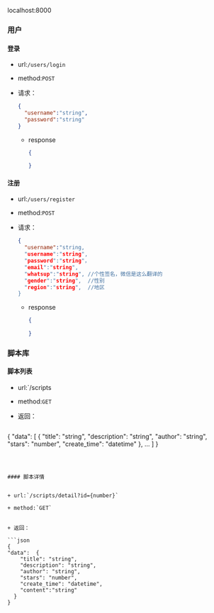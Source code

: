 localhost:8000

### 用户

#### 登录

+ url:`/users/login`

+ method:`POST`

+ 请求：

  ```json
  {
  	"username":"string",
  	"password":"string"
  }
  ```
  
  + response
  
    ```json
    {
        
    }
    ```
  
    

#### 注册

+ url:`/users/register`

+ method:`POST`

+ 请求：

  ```json
  {
  	"username":"string,
  	"username":"string",
  	"password":"string"，
  	"email":"string",
  	"whatsup":"string",	//个性签名，微信是这么翻译的
  	"gender":"string",	//性别
  	"region":"string",	//地区
  }
  ```
  
  + response
  
    ```json
    {
        
    }
    ```
  
    

### 脚本库

#### 脚本列表

+ url:`/scripts

+ method:`GET`

+ 返回：

  ```json
{
  "data": [
    {
      "title": "string",
      "description": "string",
      "author": "string",
      "stars": "number",
      "create_time": "datetime"
    },
      ...
     ]
  }
      
  
  ```



#### 脚本详情


+ url:`/scripts/detail?id={number}`

+ method:`GET`


+ 返回：

  ```json
{
  "data":  {
      "title": "string",
      "description": "string",
      "author": "string",
      "stars": "number",
      "create_time": "datetime",
      "content":"string"
    }
  }
  ```